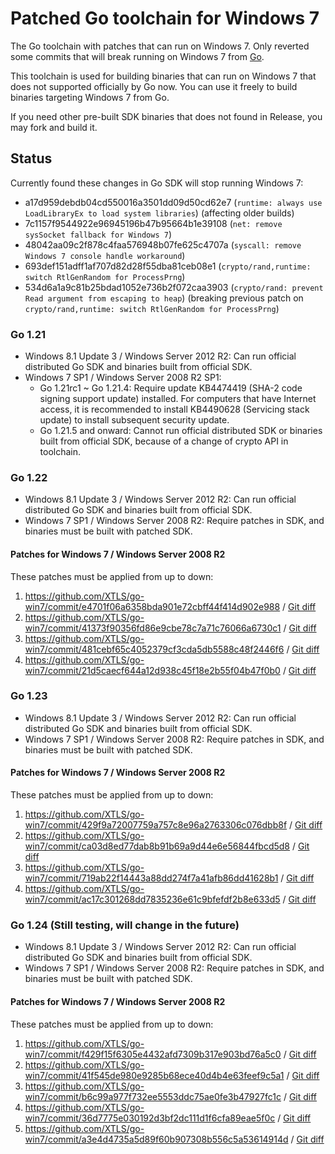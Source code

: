 # Patched Go toolchain for Windows 7

The Go toolchain with patches that can run on Windows 7. Only reverted some commits that will break running on Windows 7 from [Go](https://github.com/golang/go).

This toolchain is used for building binaries that can run on Windows 7 that does not supported officially by Go now. You can use it freely to build binaries targeting Windows 7 from Go.

If you need other pre-built SDK binaries that does not found in Release, you may fork and build it.

## Status

Currently found these changes in Go SDK will stop running Windows 7:

- a17d959debdb04cd550016a3501dd09d50cd62e7 (`runtime: always use LoadLibraryEx to load system libraries`) (affecting older builds)
- 7c1157f9544922e96945196b47b95664b1e39108 (`net: remove sysSocket fallback for Windows 7`)
- 48042aa09c2f878c4faa576948b07fe625c4707a (`syscall: remove Windows 7 console handle workaround`)
- 693def151adff1af707d82d28f55dba81ceb08e1 (`crypto/rand,runtime: switch RtlGenRandom for ProcessPrng`)
- 534d6a1a9c81b25bdad1052e736b2f072caa3903 (`crypto/rand: prevent Read argument from escaping to heap`) (breaking previous patch on `crypto/rand,runtime: switch RtlGenRandom for ProcessPrng`)

### Go 1.21

- Windows 8.1 Update 3 / Windows Server 2012 R2: Can run official distributed Go SDK and binaries built from official SDK.
- Windows 7 SP1 / Windows Server 2008 R2 SP1:
  - Go 1.21rc1 ~ Go 1.21.4: Require update KB4474419 (SHA-2 code signing support update) installed. For computers that have Internet access, it is recommended to install KB4490628 (Servicing stack update) to install subsequent security update.
  - Go 1.21.5 and onward: Cannot run official distributed SDK or binaries built from official SDK, because of a change of crypto API in toolchain.

### Go 1.22

- Windows 8.1 Update 3 / Windows Server 2012 R2: Can run official distributed Go SDK and binaries built from official SDK.
- Windows 7 SP1 / Windows Server 2008 R2: Require patches in SDK, and binaries must be built with patched SDK.

#### Patches for Windows 7 / Windows Server 2008 R2

These patches must be applied from up to down:

1. https://github.com/XTLS/go-win7/commit/e4701f06a6358bda901e72cbff44f414d902e988 / [Git diff](https://github.com/XTLS/go-win7/commit/e4701f06a6358bda901e72cbff44f414d902e988.diff)
1. https://github.com/XTLS/go-win7/commit/41373f90356fd86e9cbe78c7a71c76066a6730c1 / [Git diff](https://github.com/XTLS/go-win7/commit/41373f90356fd86e9cbe78c7a71c76066a6730c1.diff)
1. https://github.com/XTLS/go-win7/commit/481cebf65c4052379cf3cda5db5588c48f2446f6 / [Git diff](https://github.com/XTLS/go-win7/commit/481cebf65c4052379cf3cda5db5588c48f2446f6.diff)
1. https://github.com/XTLS/go-win7/commit/21d5caecf644a12d938c45f18e2b55f04b47f0b0 / [Git diff](https://github.com/XTLS/go-win7/commit/21d5caecf644a12d938c45f18e2b55f04b47f0b0.diff)

### Go 1.23

- Windows 8.1 Update 3 / Windows Server 2012 R2: Can run official distributed Go SDK and binaries built from official SDK.
- Windows 7 SP1 / Windows Server 2008 R2: Require patches in SDK, and binaries must be built with patched SDK.

#### Patches for Windows 7 / Windows Server 2008 R2

These patches must be applied from up to down:

1. https://github.com/XTLS/go-win7/commit/429f9a72007759a757c8e96a2763306c076dbb8f / [Git diff](https://github.com/XTLS/go-win7/commit/e4701f06a6358bda901e72cbff44f414d902e988.diff)
1. https://github.com/XTLS/go-win7/commit/ca03d8ed77dab8b91b69a9d44e6e56844fbcd5d8 / [Git diff](https://github.com/XTLS/go-win7/commit/ca03d8ed77dab8b91b69a9d44e6e56844fbcd5d8.diff)
1. https://github.com/XTLS/go-win7/commit/719ab22f14443a88dd274f7a41afb86dd41628b1 / [Git diff](https://github.com/XTLS/go-win7/commit/719ab22f14443a88dd274f7a41afb86dd41628b1.diff)
1. https://github.com/XTLS/go-win7/commit/ac17c301268dd7835236e61c9bfefdf2b8e633d5 / [Git diff](https://github.com/XTLS/go-win7/commit/ac17c301268dd7835236e61c9bfefdf2b8e633d5.diff)

### Go 1.24 (Still testing, will change in the future)

- Windows 8.1 Update 3 / Windows Server 2012 R2: Can run official distributed Go SDK and binaries built from official SDK.
- Windows 7 SP1 / Windows Server 2008 R2: Require patches in SDK, and binaries must be built with patched SDK.

#### Patches for Windows 7 / Windows Server 2008 R2

These patches must be applied from up to down:

1. https://github.com/XTLS/go-win7/commit/f429f15f6305e4432afd7309b317e903bd76a5c0 / [Git diff](https://github.com/XTLS/go-win7/commit/f429f15f6305e4432afd7309b317e903bd76a5c0.diff)
1. https://github.com/XTLS/go-win7/commit/41f545de980e9285b68ece40d4b4e63feef9c5a1 / [Git diff](https://github.com/XTLS/go-win7/commit/41f545de980e9285b68ece40d4b4e63feef9c5a1.diff)
1. https://github.com/XTLS/go-win7/commit/b6c99a977f732ee5553ddc75ae0fe3b47927fc1c / [Git diff](https://github.com/XTLS/go-win7/commit/b6c99a977f732ee5553ddc75ae0fe3b47927fc1c.diff)
1. https://github.com/XTLS/go-win7/commit/36d7775e030192d3bf2dc111d1f6cfa89eae5f0c / [Git diff](https://github.com/XTLS/go-win7/commit/36d7775e030192d3bf2dc111d1f6cfa89eae5f0c.diff)
1. https://github.com/XTLS/go-win7/commit/a3e4d4735a5d89f60b907308b556c5a53614914d / [Git diff](https://github.com/XTLS/go-win7/commit/a3e4d4735a5d89f60b907308b556c5a53614914d.diff)
